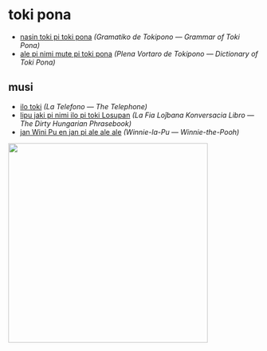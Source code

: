 # toki pona

* [nasin toki pi toki pona](nasin-toki/README.md) *(Gramatiko de Tokipono — Grammar of Toki Pona)*
* [ale pi nimi mute pi toki pona](ale-pi-nimi-mute.md) *(Plena Vortaro de Tokipono — Dictionary of Toki Pona)*

## musi

* [ilo toki](musi/ilo-toki.md) *(La Telefono — The Telephone)*
* [lipu jaki pi nimi ilo pi toki Losupan](musi/lipu-jaki-pi-nimi-ilo-pi-toki-losupan.md) *(La Fia Loĵbana Konversacia Libro — The Dirty Hungarian Phrasebook)*
* [jan Wini Pu en jan pi ale ale ale](musi/jan-wini-pu-en-jan-pi-ale-ale-ale.md) *(Winnie-la-Pu — Winnie-the-Pooh)*

<img src="https://github.com/stefichjo/toki-pona/blob/master/musi/sitelen/o-pilin-pona-o-pu.jpg?raw=true" height="400">
